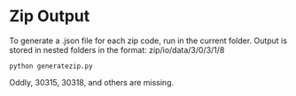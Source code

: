 # Zip Output

To generate a .json file for each zip code, run in the current folder.
Output is stored in nested folders in the format: zip/io/data/3/0/3/1/8  

	python generatezip.py

Oddly, 30315, 30318, and others are missing.